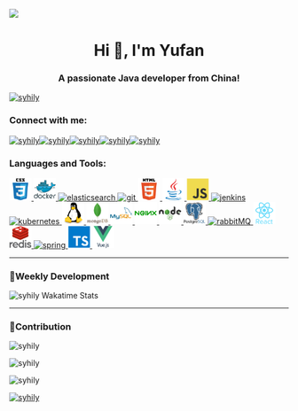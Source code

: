 <p>
  <a href="https://count.getloli.com/"><img src="https://count.getloli.com/get/@syhily?theme=gelbooru"></a>
</p>
<h1 align="center">Hi 👋, I'm Yufan</h1><h3 align="center">A passionate Java developer from China!</h3><p align="left"> <a href="https://github.com/ryo-ma/github-profile-trophy"><img src="https://github-profile-trophy.vercel.app/?username=syhily" alt="syhily" /></a> </p><p align="left"><h3 align="left">Connect with me:</h3><a href="mailto:syhily@gmail.com" target="blank"><img align="center" src="https://cdn.jsdelivr.net/npm/simple-icons@3.0.1/icons/gmail.svg" alt="syhily" height="30" width="40" /></a><a href="https://twitter.com/amehochan" target="blank"><img align="center" src="https://cdn.jsdelivr.net/npm/simple-icons@3.0.1/icons/twitter.svg" alt="syhily" height="30" width="40" /></a><a href="https://www.facebook.com/syhily" target="blank"><img align="center" src="https://cdn.jsdelivr.net/npm/simple-icons@3.0.1/icons/facebook.svg" alt="syhily" height="30" width="40" /></a><a href="https://www.linkedin.com/in/syhily/" target="blank"><img align="center" src="https://cdn.jsdelivr.net/npm/simple-icons@3.0.1/icons/linkedin.svg" alt="syhily" height="30" width="40" /></a><a href="https://t.me/syhily" target="blank"><img align="center" src="https://cdn.jsdelivr.net/npm/simple-icons@v3.0.1/icons/telegram.svg" alt="syhily" height="30" width="40" /></a></p><h3 align="left">Languages and Tools:</h3>
<p align="left"> <a href="https://www.w3schools.com/css/" target="_blank"> <img src="https://raw.githubusercontent.com/devicons/devicon/master/icons/css3/css3-original-wordmark.svg" alt="css3" width="40" height="40"/> </a> <a href="https://www.docker.com/" target="_blank"> <img src="https://raw.githubusercontent.com/devicons/devicon/master/icons/docker/docker-original-wordmark.svg" alt="docker" width="40" height="40"/> </a> <a href="https://www.elastic.co" target="_blank"> <img src="https://www.vectorlogo.zone/logos/elastic/elastic-icon.svg" alt="elasticsearch" width="40" height="40"/> </a> <a href="https://git-scm.com/" target="_blank"> <img src="https://www.vectorlogo.zone/logos/git-scm/git-scm-icon.svg" alt="git" width="40" height="40"/> </a> <a href="https://www.w3.org/html/" target="_blank"> <img src="https://raw.githubusercontent.com/devicons/devicon/master/icons/html5/html5-original-wordmark.svg" alt="html5" width="40" height="40"/> </a> <a href="https://www.java.com" target="_blank"> <img src="https://raw.githubusercontent.com/devicons/devicon/master/icons/java/java-original.svg" alt="java" width="40" height="40"/> </a> <a href="https://developer.mozilla.org/en-US/docs/Web/JavaScript" target="_blank"> <img src="https://raw.githubusercontent.com/devicons/devicon/master/icons/javascript/javascript-original.svg" alt="javascript" width="40" height="40"/> </a> <a href="https://www.jenkins.io" target="_blank"> <img src="https://www.vectorlogo.zone/logos/jenkins/jenkins-icon.svg" alt="jenkins" width="40" height="40"/> </a> <a href="https://kubernetes.io" target="_blank"> <img src="https://www.vectorlogo.zone/logos/kubernetes/kubernetes-icon.svg" alt="kubernetes" width="40" height="40"/> </a> <a href="https://www.linux.org/" target="_blank"> <img src="https://raw.githubusercontent.com/devicons/devicon/master/icons/linux/linux-original.svg" alt="linux" width="40" height="40"/> </a> <a href="https://www.mongodb.com/" target="_blank"> <img src="https://raw.githubusercontent.com/devicons/devicon/master/icons/mongodb/mongodb-original-wordmark.svg" alt="mongodb" width="40" height="40"/> </a> <a href="https://www.mysql.com/" target="_blank"> <img src="https://raw.githubusercontent.com/devicons/devicon/master/icons/mysql/mysql-original-wordmark.svg" alt="mysql" width="40" height="40"/> </a> <a href="https://www.nginx.com" target="_blank"> <img src="https://raw.githubusercontent.com/devicons/devicon/master/icons/nginx/nginx-original.svg" alt="nginx" width="40" height="40"/> </a> <a href="https://nodejs.org" target="_blank"> <img src="https://raw.githubusercontent.com/devicons/devicon/master/icons/nodejs/nodejs-original-wordmark.svg" alt="nodejs" width="40" height="40"/> </a> <a href="https://www.postgresql.org" target="_blank"> <img src="https://raw.githubusercontent.com/devicons/devicon/master/icons/postgresql/postgresql-original-wordmark.svg" alt="postgresql" width="40" height="40"/> </a> <a href="https://www.rabbitmq.com" target="_blank"> <img src="https://www.vectorlogo.zone/logos/rabbitmq/rabbitmq-icon.svg" alt="rabbitMQ" width="40" height="40"/> </a> <a href="https://reactjs.org/" target="_blank"> <img src="https://raw.githubusercontent.com/devicons/devicon/master/icons/react/react-original-wordmark.svg" alt="react" width="40" height="40"/> </a> <a href="https://redis.io" target="_blank"> <img src="https://raw.githubusercontent.com/devicons/devicon/master/icons/redis/redis-original-wordmark.svg" alt="redis" width="40" height="40"/> </a> <a href="https://spring.io/" target="_blank"> <img src="https://www.vectorlogo.zone/logos/springio/springio-icon.svg" alt="spring" width="40" height="40"/> </a> <a href="https://www.typescriptlang.org/" target="_blank"> <img src="https://raw.githubusercontent.com/devicons/devicon/master/icons/typescript/typescript-original.svg" alt="typescript" width="40" height="40"/> </a> <a href="https://vuejs.org/" target="_blank"> <img src="https://raw.githubusercontent.com/devicons/devicon/master/icons/vuejs/vuejs-original-wordmark.svg" alt="vuejs" width="40" height="40"/> </a> </p>

---

### :memo:Weekly Development ###

![syhily Wakatime Stats](https://github-readme-stats.vercel.app/api/wakatime?username=syhily&layout=compact&theme=radical)

---

### 🧐Contribution ###

![syhily](https://github-readme-stats.vercel.app/api/top-langs/?username=syhily&layout=compact&theme=onedark)

![syhily](https://github-readme-stats.vercel.app/api?username=syhily&count_private=true&show_icons=true&theme=tokyonight&show_owner=true)

![syhily](https://github-readme-streak-stats.herokuapp.com/?user=syhily&theme=dark)

[![syhily](https://github-readme-activity-graph.vercel.app/graph?username=syhily&theme=react-dark&hide_border=true)](https://github.com/ashutosh00710/github-readme-activity-graph)
